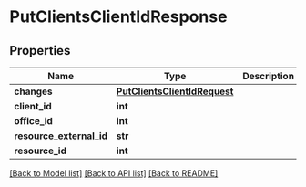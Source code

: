# PutClientsClientIdResponse

## Properties
Name | Type | Description | Notes
------------ | ------------- | ------------- | -------------
**changes** | [**PutClientsClientIdRequest**](PutClientsClientIdRequest.md) |  | [optional] 
**client_id** | **int** |  | [optional] 
**office_id** | **int** |  | [optional] 
**resource_external_id** | **str** |  | [optional] 
**resource_id** | **int** |  | [optional] 

[[Back to Model list]](../README.md#documentation-for-models) [[Back to API list]](../README.md#documentation-for-api-endpoints) [[Back to README]](../README.md)

